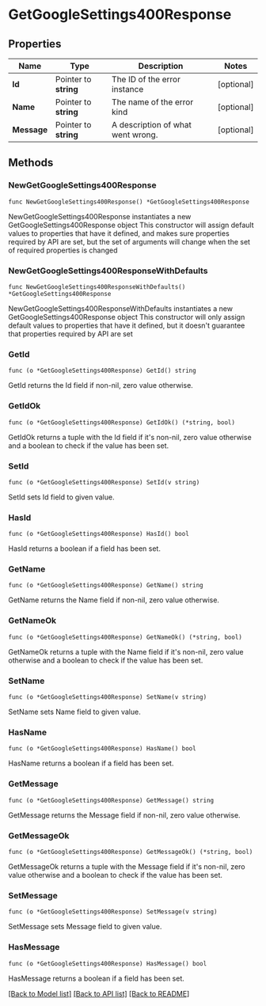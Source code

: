 # GetGoogleSettings400Response

## Properties

Name | Type | Description | Notes
------------ | ------------- | ------------- | -------------
**Id** | Pointer to **string** | The ID of the error instance | [optional] 
**Name** | Pointer to **string** | The name of the error kind | [optional] 
**Message** | Pointer to **string** | A description of what went wrong. | [optional] 

## Methods

### NewGetGoogleSettings400Response

`func NewGetGoogleSettings400Response() *GetGoogleSettings400Response`

NewGetGoogleSettings400Response instantiates a new GetGoogleSettings400Response object
This constructor will assign default values to properties that have it defined,
and makes sure properties required by API are set, but the set of arguments
will change when the set of required properties is changed

### NewGetGoogleSettings400ResponseWithDefaults

`func NewGetGoogleSettings400ResponseWithDefaults() *GetGoogleSettings400Response`

NewGetGoogleSettings400ResponseWithDefaults instantiates a new GetGoogleSettings400Response object
This constructor will only assign default values to properties that have it defined,
but it doesn't guarantee that properties required by API are set

### GetId

`func (o *GetGoogleSettings400Response) GetId() string`

GetId returns the Id field if non-nil, zero value otherwise.

### GetIdOk

`func (o *GetGoogleSettings400Response) GetIdOk() (*string, bool)`

GetIdOk returns a tuple with the Id field if it's non-nil, zero value otherwise
and a boolean to check if the value has been set.

### SetId

`func (o *GetGoogleSettings400Response) SetId(v string)`

SetId sets Id field to given value.

### HasId

`func (o *GetGoogleSettings400Response) HasId() bool`

HasId returns a boolean if a field has been set.

### GetName

`func (o *GetGoogleSettings400Response) GetName() string`

GetName returns the Name field if non-nil, zero value otherwise.

### GetNameOk

`func (o *GetGoogleSettings400Response) GetNameOk() (*string, bool)`

GetNameOk returns a tuple with the Name field if it's non-nil, zero value otherwise
and a boolean to check if the value has been set.

### SetName

`func (o *GetGoogleSettings400Response) SetName(v string)`

SetName sets Name field to given value.

### HasName

`func (o *GetGoogleSettings400Response) HasName() bool`

HasName returns a boolean if a field has been set.

### GetMessage

`func (o *GetGoogleSettings400Response) GetMessage() string`

GetMessage returns the Message field if non-nil, zero value otherwise.

### GetMessageOk

`func (o *GetGoogleSettings400Response) GetMessageOk() (*string, bool)`

GetMessageOk returns a tuple with the Message field if it's non-nil, zero value otherwise
and a boolean to check if the value has been set.

### SetMessage

`func (o *GetGoogleSettings400Response) SetMessage(v string)`

SetMessage sets Message field to given value.

### HasMessage

`func (o *GetGoogleSettings400Response) HasMessage() bool`

HasMessage returns a boolean if a field has been set.


[[Back to Model list]](../README.md#documentation-for-models) [[Back to API list]](../README.md#documentation-for-api-endpoints) [[Back to README]](../README.md)


